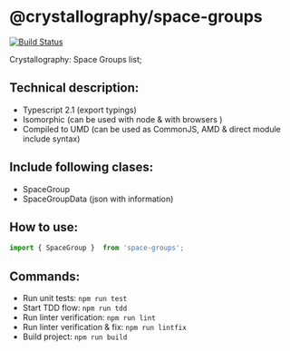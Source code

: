 # @crystallography/space-groups
[![Build Status](https://travis-ci.com/vreshch/space-groups.svg?token=KeX5irpaztoiyZmMEffK&branch=master)](https://travis-ci.com/vreshch/space-groups)

Crystallography: Space Groups list;

## Technical description:
  * Typescript 2.1 (export typings)
  * Isomorphic (can be used with node & with browsers )
  * Compiled to UMD (can be used as CommonJS, AMD & direct module include syntax)

## Include following clases:
  * SpaceGroup
  * SpaceGroupData (json with information)

## How to use:
```javascript
import { SpaceGroup }  from 'space-groups';
```

## Commands:
  * Run unit tests: `npm run test`
  * Start TDD flow: `npm run tdd`
  * Run linter verification: `npm run lint`
  * Run linter verification & fix: `npm run lintfix`
  * Build project: `npm run build`
